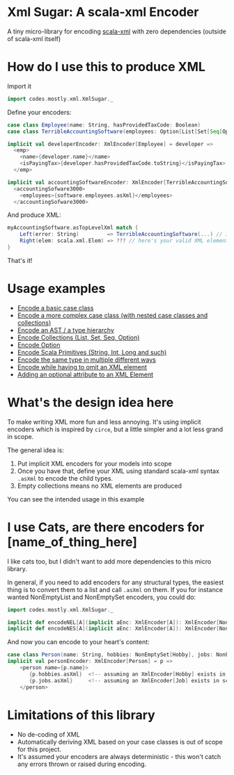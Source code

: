 # Xml Sugar: A scala-xml Encoder 
A tiny micro-library for encoding [scala-xml](https://github.com/scala/scala-xml) with zero dependencies (outside of scala-xml itself)

# How do I use this to produce XML
Import it

```scala
import codes.mostly.xml.XmlSugar._
```

Define your encoders:

```scala
case class Employee(name: String, hasProvidedTaxCode: Boolean)
case class TerribleAccountingSoftware(employees: Option[List[Set[Seq[Option[List[Employee]]]]]]) // Hopefully a contrived example

implicit val developerEncoder: XmlEncoder[Employee] = developer =>
  <emp>
    <name>{developer.name}</name>
    <isPayingTax>{developer.hasProvidedTaxCode.toString}</isPayingTax>
  </emp>

implicit val accountingSoftwareEncoder: XmlEncoder[TerribleAccountingSoftware] = software =>
  <accountingSofware3000>
    <employees>{software.employees.asXml}</employees>
  </accountingSofware3000>
```

And produce XML:

```scala
myAccountingSoftware.asTopLevelXml match {
    Left(error: String)         => TerribleAccountingSoftware(...) // in case you goofed and didn't produce EXACTLY one xml element
    Right(elem: scala.xml.Elem) => ??? // here's your valid XML element
}
```

That's it!

# Usage examples

* [Encode a basic case class](src/test/scala/codes/mostly/xml/examples/encoding/EncodingCaseClass.scala)
* [Encode a more complex case class (with nested case classes and collections)](src/test/scala/codes/mostly/xml/examples/encoding/EncodingAnEntireHierarchy.scala)
* [Encode an AST / a type hierarchy](src/test/scala/codes/mostly/xml/examples/encoding/EncodingAST.scala)
* [Encode Collections (List, Set, Seq, Option)](src/test/scala/codes/mostly/xml/examples/encoding/EncodingCollections.scala)
* [Encode Option](src/test/scala/codes/mostly/xml/examples/encoding/EncodingOptions.scala)
* [Encode Scala Primitives (String, Int, Long and such)](src/test/scala/codes/mostly/xml/examples/encoding/EncodingScalaPrimitives.scala)
* [Encode the same type in multiple different ways](src/test/scala/codes/mostly/xml/examples/encoding/EncodingTheSameTypeDifferently.scala)
* [Encode while having to omit an XML element](src/test/scala/codes/mostly/xml/examples/encoding/OmittingNodeWhenCollectionIsEmpty.scala)
* [Adding an optional attribute to an XML Element](src/test/scala/codes/mostly/xml/examples/attribute/OptionalNodeAttributes.scala)

# What's the design idea here
To make writing XML more fun and less annoying. It's using implicit encoders which
is inspired by `circe`, but a little simpler and a lot less grand in scope.

The general idea is:

1. Put implicit XML encoders for your models into scope
2. Once you have that, define your XML using standard scala-xml syntax `.asXml` to encode the child types.
3. Empty collections means no XML elements are produced
  
You can see the intended usage in this example

# I use Cats, are there encoders for [name_of_thing_here]
I like cats too, but I didn't want to add more dependencies to this micro library.

In general, if you need to add encoders for any structural types, the easiest
thing is to convert them to a list and call `.asXml` on them. If you for instance wanted
NonEmptyList and NonEmptySet encoders, you could do:

```scala
import codes.mostly.xml.XmlSugar._

implicit def encodeNEL[A](implicit aEnc: XmlEncoder[A]): XmlEncoder[NonEmptyList[A]] = nel => nel.toList.toXml
implicit def encodeNES[A](implicit aEnc: XmlEncoder[A]): XmlEncoder[NonEmptySet[A]]  = nes => nes.toNonEmptyList.toXml
```

And now you can encode to your heart's content:

```scala
case class Person(name: String, hobbies: NonEmptySet[Hobby], jobs: NonEmptyList[Job])
implicit val personEncoder: XmlEncoder[Person] = p => 
    <person name={p.name}>
       {p.hobbies.asXml}  <!-- assuming an XmlEncoder[Hobby] exists in scope -->
       {p.jobs.asXml}     <!-- assuming an XmlEncoder[Job] exists in scope -->
    </person>
```

# Limitations of this library
- No de-coding of XML
- Automatically deriving XML based on your case classes is out of scope for this project.
- It's assumed your encoders are always deterministic - this won't catch any errors thrown or raised during encoding.
